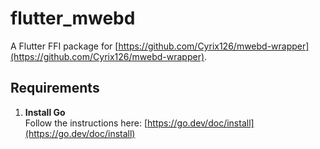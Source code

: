 # flutter_mwebd

A Flutter FFI package for [https://github.com/Cyrix126/mwebd-wrapper](https://github.com/Cyrix126/mwebd-wrapper).

## Requirements

1. **Install Go**  
   Follow the instructions here: [https://go.dev/doc/install](https://go.dev/doc/install)
